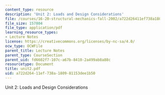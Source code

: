 ```yaml
---
content_type: resource
description: 'Unit 2: Loads and Design Considerations'
file: /courses/16-20-structural-mechanics-fall-2002/a722d26411ef738a180981153dee1b50_unit2.pdf
file_size: 157804
file_type: application/pdf
learning_resource_types:
- Lecture Notes
license: https://creativecommons.org/licenses/by-nc-sa/4.0/
ocw_type: OCWFile
parent_title: Lecture Notes
parent_type: CourseSection
parent_uid: fd6602f7-107c-a67b-8410-2a499ab8a88c
resourcetype: Document
title: unit2.pdf
uid: a722d264-11ef-738a-1809-81153dee1b50
---
```

Unit 2: Loads and Design Considerations